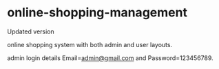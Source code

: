 # online-shopping-management
Updated version


online shopping system with both admin and user layouts.

admin login details  Email=admin@gmail.com and Password=123456789.
